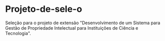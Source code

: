 # Projeto-de-sele-o
Seleção para o projeto de extensão "Desenvolvimento de um Sistema para Gestão de Propriedade Intelectual para Instituições de Ciência e Tecnologia".
